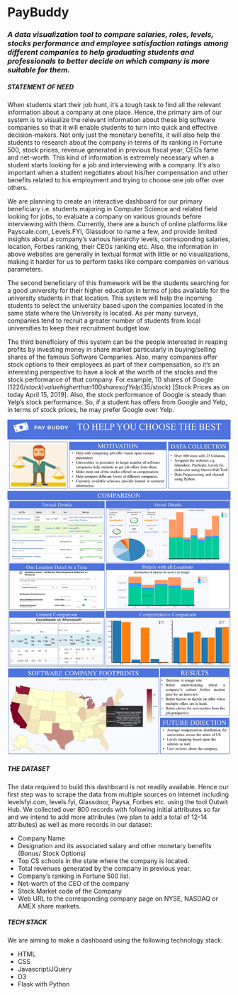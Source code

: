 # PayBuddy

### _A data visualization tool to compare salaries, roles, levels, stocks performance and employee satisfaction ratings among different companies to help graduating students and professionals to better decide on which company is more suitable for them._

##### STATEMENT OF NEED
When students start their job hunt, it’s a tough task to find all the relevant information about a company at one place. Hence, the primary aim of our system is to visualize the relevant information about these big software companies so that it will enable students to turn into quick and effective decision-makers. Not only just the monetary benefits, it will also help the students to research about the company in terms of its ranking in Fortune 500, stock prices, revenue generated in previous fiscal year, CEOs fame and net-worth. This kind of information is extremely necessary when a student starts looking for a job and interviewing with a company. It’s also important when a student negotiates about his/her compensation and other benefits related to his employment and trying to choose one job offer over others.

We are planning to create an interactive dashboard for our primary beneficiary i.e. students majoring in Computer Science and related field looking for jobs, to evaluate a company on various grounds before interviewing with them. Currently, there are a bunch of online platforms like Payscale.com, Levels.FYI, Glassdoor to name a few, and provide limited insights about a company’s various hierarchy levels, corresponding salaries, location, Forbes ranking, their CEOs ranking etc. Also, the information in above websites are generally in textual format with little or no visualizations, making it harder for us to perform tasks like compare companies on various parameters.

The second beneficiary of this framework will be the students searching for a good university for their higher education in terms of jobs available for the university students in that location. This system will help the incoming students to select the university based upon the companies located in the same state where the University is located. As per many surveys, companies tend to recruit a greater number of students from local universities to keep their recruitment budget low.

The third beneficiary of this system can be the people interested in reaping profits by investing money in share market particularly in buying/selling shares of the famous Software Companies. Also, many companies offer stock options to their employees as part of their compensation, so it’s an interesting perspective to have a look at the worth of the stocks and the stock performance of that company. For example, 10 shares of Google ($1226/stock) value higher than 100 shares of Yelp($35/stock) [Stock Prices as on today April 15, 2019]. Also, the stock performance of Google is steady than Yelp’s stock performance. So, if a student has offers from Google and Yelp, in terms of stock prices, he may prefer Google over Yelp.

![Poster](https://github.com/shwetabharti/payBuddy/blob/master/PayBuddyPosterImage.jpg)

##### THE DATASET
The data required to build this dashboard is not readily available. Hence our first step was to scrape the data from multiple sources on internet including levelsfyi.com, levels.fyi, Glassdoor, Paysa, Forbes etc. using the tool Outwit Hub. We collected over 800 records with following initial attributes so far and we intend to add more attributes (we plan to add a total of 12-14 attributes) as well as more records in our dataset:
* Company Name
* Designation and its associated salary and other monetary benefits (Bonus/ Stock Options)
* Top CS schools in the state where the company is located.
* Total revenues generated by the company in previous year.
* Company’s ranking in Fortune 500 list.
* Net-worth of the CEO of the company
* Stock Market code of the Company
* Web URL to the corresponding company page on NYSE, NASDAQ or AMEX share markets.


##### TECH STACK
We are aiming to make a dashboard using the following technology stack:
* HTML
* CSS
* Javascript/JQuery
* D3
* Flask with Python
